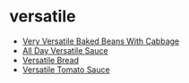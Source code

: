# versatile

 * [Very Versatile Baked Beans With Cabbage](../index/v/very-versatile-baked-beans-with-cabbage.json)
 * [All Day Versatile Sauce](../index/a/all-day-versatile-sauce.json)
 * [Versatile Bread](../index/v/versatile-bread.json)
 * [Versatile Tomato Sauce](../index/v/versatile-tomato-sauce.json)
